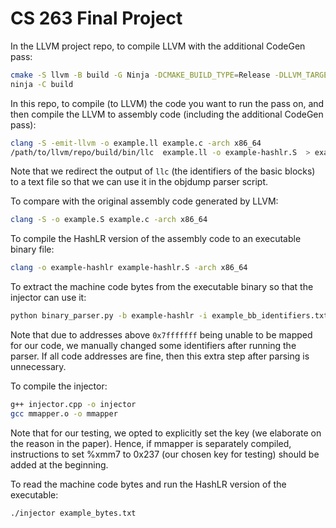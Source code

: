 # CS 263 Final Project

In the LLVM project repo, to compile LLVM with the additional CodeGen pass:

```bash
cmake -S llvm -B build -G Ninja -DCMAKE_BUILD_TYPE=Release -DLLVM_TARGETS_TO_BUILD=X86
ninja -C build
```

In this repo, to compile (to LLVM) the code you want to run the pass on, and then compile the LLVM to assembly code (including the additional CodeGen pass):

```bash
clang -S -emit-llvm -o example.ll example.c -arch x86_64
/path/to/llvm/repo/build/bin/llc  example.ll -o example-hashlr.S  > example_bb_identifiers.txt
```

Note that we redirect the output of `llc` (the identifiers of the basic blocks)
to a text file so that we can use it in the objdump parser script.

To compare with the original assembly code generated by LLVM:

```bash
clang -S -o example.S example.c -arch x86_64
```

To compile the HashLR version of the assembly code to an executable binary file:

```bash
clang -o example-hashlr example-hashlr.S -arch x86_64
```

To extract the machine code bytes from the executable binary so that the injector can use it:

```bash
python binary_parser.py -b example-hashlr -i example_bb_identifiers.txt -o example_bytes.txt
```

Note that due to addresses above `0x7fffffff` being unable to be mapped for our code, we manually changed some identifiers after running the parser. If all code addresses are fine, then this extra step after parsing is unnecessary.

To compile the injector:

```bash
g++ injector.cpp -o injector
gcc mmapper.o -o mmapper
```

Note that for our testing, we opted to explicitly set the key (we elaborate on the reason in the paper). Hence, if mmapper is separately compiled, instructions to set %xmm7 to 0x237 (our chosen key for testing) should be added at the beginning.

To read the machine code bytes and run the HashLR version of the executable:

```bash
./injector example_bytes.txt
```
